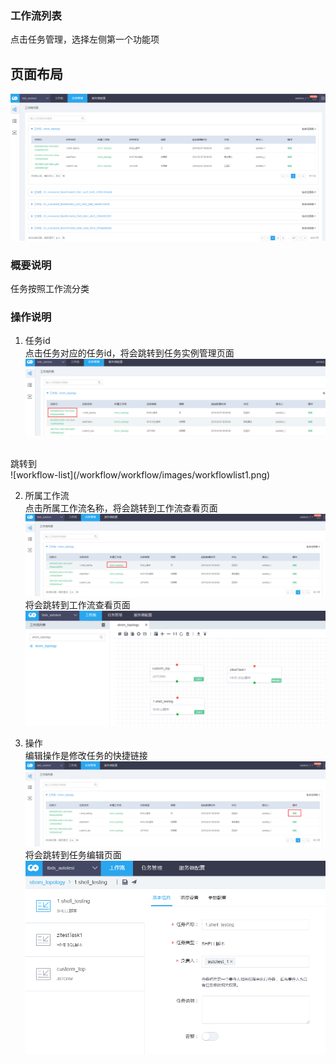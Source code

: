 ### 工作流列表
点击任务管理，选择左侧第一个功能项  

## 页面布局
![workflowlist](/workflow/workflow/images/worklist.png)

### 概要说明
任务按照工作流分类

### 操作说明
1. 任务id  
点击任务对应的任务id，将会跳转到任务实例管理页面
![workflow-task](/workflow/workflow/images/workflowmanager1.png)
<br>
跳转到 
<br>
![workflow-list](/workflow/workflow/images/workflowlist1.png)

2. 所属工作流  
点击所属工作流名称，将会跳转到工作流查看页面
![workflow2-1](/workflow/workflow/images/workflowlist2.png)
将会跳转到工作流查看页面
![workflowlist2-2](/workflow/workflow/images/workflowlist2-2.png)

3. 操作  
编辑操作是修改任务的快捷链接
![workflowlist3-1](/workflow/workflow/images/workflowlist3-1.png)
将会跳转到任务编辑页面
![workflowlist3-2](/workflow/workflow/images/workflowlist3-2.png)
